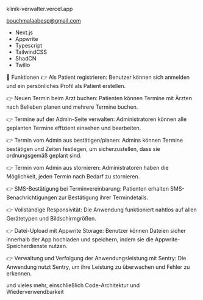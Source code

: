 
klinik-verwalter.vercel.app

bouchmalaabesp@gmail.com 


- Next.js
- Appwrite
- Typescript
- TailwindCSS
- ShadCN
- Twilio

<a name="features">🔋 Funktionen</a>
👉 Als Patient registrieren: Benutzer können sich anmelden und ein persönliches Profil als Patient erstellen.

👉 Neuen Termin beim Arzt buchen: Patienten können Termine mit Ärzten nach Belieben planen und mehrere Termine buchen.

👉 Termine auf der Admin-Seite verwalten: Administratoren können alle geplanten Termine effizient einsehen und bearbeiten.

👉 Termin vom Admin aus bestätigen/planen: Admins können Termine bestätigen und Zeiten festlegen, um sicherzustellen, dass sie ordnungsgemäß geplant sind.

👉 Termin vom Admin aus stornieren: Administratoren haben die Möglichkeit, jeden Termin nach Bedarf zu stornieren.

👉 SMS-Bestätigung bei Terminvereinbarung: Patienten erhalten SMS-Benachrichtigungen zur Bestätigung ihrer Termindetails.

👉 Vollständige Responsivität: Die Anwendung funktioniert nahtlos auf allen Gerätetypen und Bildschirmgrößen.

👉 Datei-Upload mit Appwrite Storage: Benutzer können Dateien sicher innerhalb der App hochladen und speichern, indem sie die Appwrite-Speicherdienste nutzen.

👉 Verwaltung und Verfolgung der Anwendungsleistung mit Sentry: Die Anwendung nutzt Sentry, um ihre Leistung zu überwachen und Fehler zu erkennen.

und vieles mehr, einschließlich Code-Architektur und Wiederverwendbarkeit
